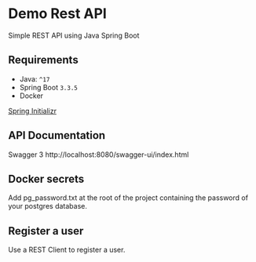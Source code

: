 # Demo Rest API

Simple REST API using Java Spring Boot

## Requirements

- Java: `^17`
- Spring Boot `3.3.5`
- Docker

[Spring Initializr](https://start.spring.io/#!type=maven-project&language=java&platformVersion=3.3.5&packaging=jar&jvmVersion=17&groupId=com.example&artifactId=demo&name=demo&description=Demo%20project%20for%20Spring%20Boot&packageName=com.example.demo&dependencies=web,security,docker-compose,testcontainers,devtools,lombok,postgresql,data-jpa)

## API Documentation

Swagger 3
http://localhost:8080/swagger-ui/index.html

## Docker secrets

Add pg_password.txt at the root of the project containing the password of your postgres database.

## Register a user

Use a REST Client to register a user.